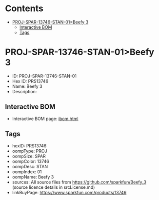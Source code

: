 



Contents
========

* [PROJ-SPAR-13746-STAN-01>Beefy 3](#proj-spar-13746-stan-01beefy-3)
	* [Interactive BOM](#interactive-bom)
	* [Tags](#tags)

# PROJ-SPAR-13746-STAN-01>Beefy 3

- ID: PROJ-SPAR-13746-STAN-01
- Hex ID: PRS13746
- Name: Beefy 3
- Description: 

## Interactive BOM

- Interactive BOM page: [ibom.html](kicad/bom/ibom.html)

## Tags

- hexID: PRS13746
- oompType: PROJ
- oompSize: SPAR
- oompColor: 13746
- oompDesc: STAN
- oompIndex: 01
- oompName: Beefy 3
- sources: All source files from https://github.com/sparkfun/Beefy_3 (source licence details in srcLicense.md)
- linkBuyPage: https://www.sparkfun.com/products/13746
